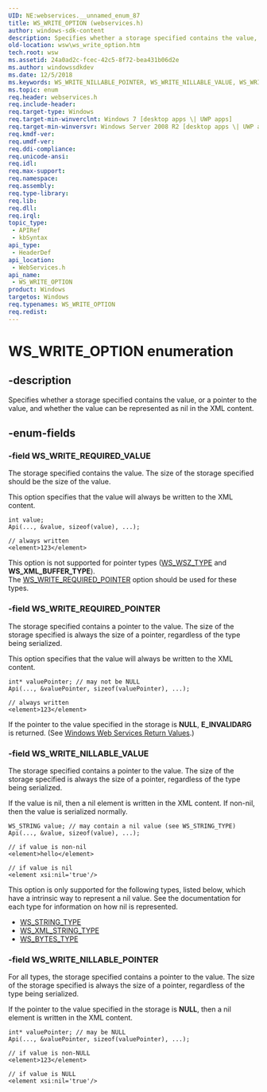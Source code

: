 ```yaml
---
UID: NE:webservices.__unnamed_enum_87
title: WS_WRITE_OPTION (webservices.h)
author: windows-sdk-content
description: Specifies whether a storage specified contains the value, or a pointer to the value, and whether the value can be represented as nil in the XML content.
old-location: wsw\ws_write_option.htm
tech.root: wsw
ms.assetid: 24a0ad2c-fcec-42c5-8f72-bea431b06d2e
ms.author: windowssdkdev
ms.date: 12/5/2018
ms.keywords: WS_WRITE_NILLABLE_POINTER, WS_WRITE_NILLABLE_VALUE, WS_WRITE_OPTION, WS_WRITE_OPTION enumeration [Web Services for Windows], WS_WRITE_REQUIRED_POINTER, WS_WRITE_REQUIRED_VALUE, webservices/WS_WRITE_NILLABLE_POINTER, webservices/WS_WRITE_NILLABLE_VALUE, webservices/WS_WRITE_OPTION, webservices/WS_WRITE_REQUIRED_POINTER, webservices/WS_WRITE_REQUIRED_VALUE, wsw.ws_write_option
ms.topic: enum
req.header: webservices.h
req.include-header: 
req.target-type: Windows
req.target-min-winverclnt: Windows 7 [desktop apps \| UWP apps]
req.target-min-winversvr: Windows Server 2008 R2 [desktop apps \| UWP apps]
req.kmdf-ver: 
req.umdf-ver: 
req.ddi-compliance: 
req.unicode-ansi: 
req.idl: 
req.max-support: 
req.namespace: 
req.assembly: 
req.type-library: 
req.lib: 
req.dll: 
req.irql: 
topic_type:
 - APIRef
 - kbSyntax
api_type:
 - HeaderDef
api_location:
 - WebServices.h
api_name:
 - WS_WRITE_OPTION
product: Windows
targetos: Windows
req.typenames: WS_WRITE_OPTION
req.redist: 
---
```


# WS_WRITE_OPTION enumeration


## -description


Specifies whether a storage specified contains the value, or a pointer to the value,
                and whether the value can be represented as nil in the XML content.
            


## -enum-fields




### -field WS_WRITE_REQUIRED_VALUE

The storage specified contains the value.  The size of the storage 
                    specified should be the size of the value.
                

This option specifies that the value will always be written to the XML content.
                

<pre class="syntax" xml:space="preserve"><code>int value;
Api(..., &amp;value, sizeof(value), ...);</code></pre>
<pre class="syntax" xml:space="preserve"><code>// always written
&lt;element&gt;123&lt;/element&gt;</code></pre>
This option is not supported for pointer types
                    (<a href="https://msdn.microsoft.com/eb3732fd-1197-4e1c-b5b5-9a34aaa0951e">WS_WSZ_TYPE</a> and <b>WS_XML_BUFFER_TYPE</b>).  
                    The <a href="https://msdn.microsoft.com/24a0ad2c-fcec-42c5-8f72-bea431b06d2e">WS_WRITE_REQUIRED_POINTER</a> option should be used for these types.
                


### -field WS_WRITE_REQUIRED_POINTER

The storage specified contains a pointer to the value.  The
                    size of the storage specified is always the size of a pointer, regardless
                    of the type being serialized.
                

This option specifies that the value will always be written to the XML content.
                

<pre class="syntax" xml:space="preserve"><code>int* valuePointer; // may not be NULL
Api(..., &amp;valuePointer, sizeof(valuePointer), ...);</code></pre>
<pre class="syntax" xml:space="preserve"><code>// always written
&lt;element&gt;123&lt;/element&gt;</code></pre>
If the pointer to the value specified in the storage is <b>NULL</b>, 
                    <b>E_INVALIDARG</b> is returned.
                (See <a href="https://msdn.microsoft.com/96285557-8317-4875-b634-e2eacd605901">Windows Web Services Return Values</a>.)


### -field WS_WRITE_NILLABLE_VALUE

The storage specified contains a pointer to the value.  The
                    size of the storage specified is always the size of a pointer, regardless
                    of the type being serialized.
                

If the value is nil, then a nil element is written in the XML content.
                    If non-nil, then the value is serialized normally.
                

<pre class="syntax" xml:space="preserve"><code>WS_STRING value; // may contain a nil value (see WS_STRING_TYPE)
Api(..., &amp;value, sizeof(value), ...);</code></pre>
<pre class="syntax" xml:space="preserve"><code>// if value is non-nil
&lt;element&gt;hello&lt;/element&gt;

// if value is nil
&lt;element xsi:nil='true'/&gt;</code></pre>
This option is only supported for the following types, listed below,
                    which have a intrinsic way to represent a nil value.  See the documentation
                    for each type for information on how nil is represented.
                    <ul>
<li>
<a href="https://msdn.microsoft.com/eb3732fd-1197-4e1c-b5b5-9a34aaa0951e">WS_STRING_TYPE</a>
</li>
<li>
<a href="https://msdn.microsoft.com/eb3732fd-1197-4e1c-b5b5-9a34aaa0951e">WS_XML_STRING_TYPE</a>
</li>
<li>
<a href="https://msdn.microsoft.com/eb3732fd-1197-4e1c-b5b5-9a34aaa0951e">WS_BYTES_TYPE</a>
</li>
</ul>



### -field WS_WRITE_NILLABLE_POINTER

For all types, the storage specified contains a pointer to the value.  The
                    size of the storage specified is always the size of a pointer, regardless
                    of the type being serialized.
                

If the pointer to the value specified in the storage is <b>NULL</b>, then
                    a nil element is written in the XML content.
                

<pre class="syntax" xml:space="preserve"><code>int* valuePointer; // may be NULL
Api(..., &amp;valuePointer, sizeof(valuePointer), ...);
</code></pre>
<pre class="syntax" xml:space="preserve"><code>// if value is non-NULL
&lt;element&gt;123&lt;/element&gt;

// if value is NULL
&lt;element xsi:nil='true'/&gt;</code></pre>

